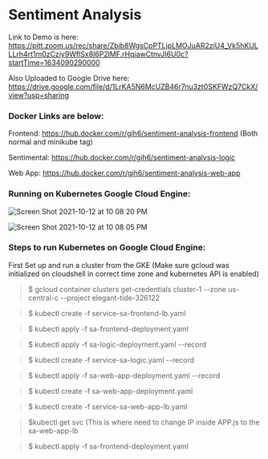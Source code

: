 
# Sentiment Analysis

Link to Demo is here: https://pitt.zoom.us/rec/share/Zbib8WgsCpPTLjpLMOJuAR2zjU4_Vk5hKULLLrh4rt1m0zCziy9WflSx8I6P2lMF.rHqiawCtnvJI6U0c?startTime=1634090290000


Also Uploaded to Google Drive here: https://drive.google.com/file/d/1LrKA5N6McUZB46r7nu3zt0SKFWzQ7CkX/view?usp=sharing

### Docker Links are below: 

Frontend: https://hub.docker.com/r/gih6/sentiment-analysis-frontend (Both normal and minikube tag)

Sentimental: https://hub.docker.com/r/gih6/sentiment-analysis-logic 

Web App: https://hub.docker.com/r/gih6/sentiment-analysis-web-app 

### Running on Kubernetes Google Cloud Engine:

![Screen Shot 2021-10-12 at 10 08 20 PM](https://user-images.githubusercontent.com/54678622/137055139-ff9f6cb5-c189-402f-b44f-157c21ccf741.png)

![Screen Shot 2021-10-12 at 10 08 05 PM](https://user-images.githubusercontent.com/54678622/137055154-1003463e-c5e5-4c4e-b03f-95da176e15bf.png)

### Steps to run Kubernetes on Google Cloud Engine:

First Set up and run a cluster from the GKE (Make sure gcloud was initialized on cloudshell in correct time zone and kubernetes API is enabled)

>$ gcloud container clusters get-credentials cluster-1 --zone us-central-c --project elegant-tide-326122

>$ kubectl create -f service-sa-frontend-lb.yaml

>$ kubectl apply -f sa-frontend-deployment.yaml

>$ kubectl apply -f sa-logic-deployment.yaml --record

>$ kubectl create -f service-sa-logic.yaml --record

>$ kubectl apply -f sa-web-app-deployment.yaml --record

>$ kubectl create -f sa-web-app-deployment.yaml

>$ kubectl create -f service-sa-web-app-lb.yaml

>$kubectl get svc (This is where need to change IP inside APP.js to the sa-web-app-lb

>$ kubectl apply -f sa-frontend-deployment.yaml




